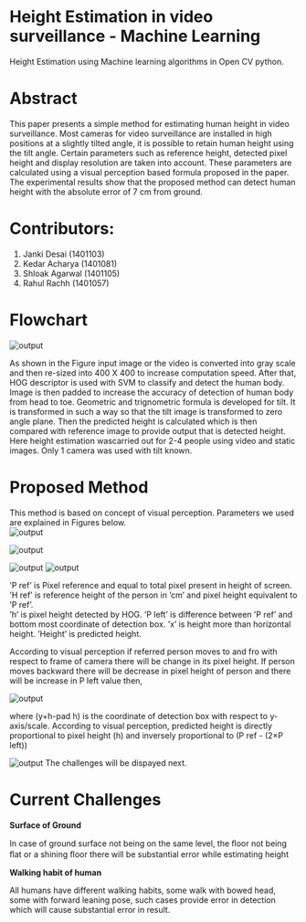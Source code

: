

# Height Estimation in video surveillance - Machine Learning

Height Estimation using Machine learning algorithms in Open CV python. 

# Abstract <br/>

This paper presents a simple method for estimating human height in video surveillance. Most cameras for video surveillance are installed in high positions at a slightly tilted angle, it is possible to retain human height using the tilt angle. Certain parameters such as reference height, detected pixel height and display resolution are taken into account. These parameters are calculated using a visual perception based formula proposed in the paper. The experimental results show that the proposed method can detect human height with the absolute error of 7 cm from ground. 

# Contributors:<br/>
1. Janki Desai (1401103)<br/>
2. Kedar Acharya (1401081)<br/>
3. Shloak Agarwal (1401105)<br/>
4. Rahul Rachh (1401057)<br/>

# Flowchart <br/>

![output](https://github.com/janki1996/ML_HeightEstimation/blob/master/flowdiagram.jpg?raw=true)

As shown in the Figure input image or the video is converted into gray scale and then re-sized into 400 X 400 to increase computation speed. After that, HOG descriptor is used with SVM to classify and detect the human body. Image is then padded to increase the accuracy of detection of human body from head to toe. Geometric and trignometric formula is developed for tilt. It is transformed in such a way so that the tilt image is transformed to zero angle plane. Then the predicted height is calculated which is then compared with reference image to provide output that is detected height. Here height estimation wascarried out for 2-4 people using video and static images. Only 1 camera was used with tilt known. 


# Proposed Method
This method is based on concept of visual perception. Parameters we used are explained in Figures below.<br />
 ![output](https://github.com/janki1996/ML_HeightEstimation/blob/master/dig.PNG?raw=true)
 
![output](https://github.com/janki1996/ML_HeightEstimation/blob/master/Fig1.PNG?raw=true)

![output](https://github.com/janki1996/ML_HeightEstimation/blob/master/Fig2.PNG?raw=true)
![output](https://github.com/janki1996/ML_HeightEstimation/blob/master/Fig3.PNG?raw=true)

 ’P ref’ is Pixel reference and equal to total pixel present in height of screen. 
 ’H ref’ is reference height of the person in ’cm’ and pixel height equivalent to ’P ref’.  
 ’h’ is pixel height detected by HOG.
 ’P left’ is difference between ’P ref’ and bottom most coordinate of detection box. 
 ’x’ is height more than horizontal height. 
 ’Height’ is predicted height.
 
According to visual perception if referred person moves to and fro with respect to frame of camera there will be change in its pixel height. If person moves backward there will be decrease in pixel height of person and there will be increase in P left value then,

  ![output](https://github.com/janki1996/ML_HeightEstimation/blob/master/Formula1.JPG?raw=true)
 
 where (y+h-pad h) is the coordinate of detection box with respect to y-axis/scale. According to visual perception, predicted height is directly proportional to pixel height (h) and inversely proportional to (P ref - (2×P left))

 ![output](https://github.com/janki1996/ML_HeightEstimation/blob/master/Formula2.JPG?raw=true)
 The challenges will be dispayed next.
 
 
 
 # Current Challenges 

 **Surface of Ground**  <br />

 In case of ground surface not being on the same level, the ﬂoor not being ﬂat or a shining ﬂoor there will be substantial error while estimating height <br />

 **Walking habit of human**  <br />

  All humans have different walking habits, some walk with bowed head, some with forward leaning pose, such cases provide error in detection which will cause substantial error in result. <br />


 




